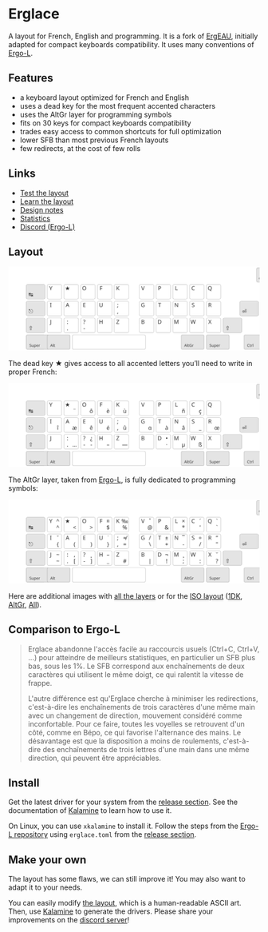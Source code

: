 # Erglace

A layout for French, English and programming. It is a fork of [ErgEAU][ergeau], initially adapted for compact keyboards compatibility. It uses many conventions of [Ergo-L][ergol].

[ergeau]: https://github.com/IgrecL/ErgEAU
[ergol]: https://ergol.org

## Features

- a keyboard layout optimized for French and English
- uses a dead key for the most frequent accented characters
- uses the AltGr layer for programming symbols
- fits on 30 keys for compact keyboards compatibility
- trades easy access to common shortcuts for full optimization
- lower SFB than most previous French layouts
- few redirects, at the cost of few rolls

## Links

- [Test the layout][test]
- [Learn the layout][learn]
- [Design notes](NOTES.md)
- [Statistics][stats]
- [Discord (Ergo-L)][discord]

[test]: https://ergol.org/stats#/erglace/ol40/en+fr
[learn]: https://ergol.org/dactylo
[discord]: https://discord.gg/RH34GjQEgC
[stats]: https://ergol.org/stats#/erglace/ol40/en+fr

## Layout

![base layout](img/erglace.svg)

The dead key ★ gives access to all accented letters you’ll need to write in proper French:

![dead key layout](img/erglace_1dk.svg)

The AltGr layer, taken from [Ergo-L][ergol], is fully dedicated to programming symbols:

![altgr layout](img/erglace_altgr.svg)

Here are additional images with [all the layers](img/erglace_all.svg) or for the [ISO layout](img/erglace_iso.svg) ([1DK](img/erglace_iso_1dk.svg), [AltGr](img/erglace_iso_altgr.svg), [All](img/erglace_iso_all.svg)).

## Comparison to Ergo-L

> Erglace abandonne l'accès facile au raccourcis usuels (Ctrl+C, Ctrl+V, ...) pour atteindre de meilleurs statistiques, en particulier un SFB plus bas, sous les 1%. Le SFB correspond aux enchaînements de deux caractères qui utilisent le même doigt, ce qui ralentit la vitesse de frappe.
>
> L'autre différence est qu'Erglace cherche à minimiser les redirections, c'est-à-dire les enchaînements de trois caractères d'une même main avec un changement de direction, mouvement considéré comme inconfortable. Pour ce faire, toutes les voyelles se retrouvent d'un côté, comme en Bépo, ce qui favorise l'alternance des mains. Le désavantage est que la disposition a moins de roulements, c'est-à-dire des enchaînements de trois lettres d'une main dans une même direction, qui peuvent être appréciables.

## Install

Get the latest driver for your system from the [release section][releases]. See the documentation of [Kalamine][kalamine-layout] to learn how to use it.

On Linux, you can use `xkalamine` to install it. Follow the steps from the [Ergo-L repository][ergol-install] using `erglace.toml` from the [release section][releases].

[releases]: https://github.com/Lysquid/Erglace/releases
[kalamine-layout]: https://github.com/OneDeadKey/kalamine#using-distributable-layouts
[ergol-install]: https://github.com/Nuclear-Squid/ergol#install-linux-only

## Make your own

The layout has some flaws, we can still improve it! You may also want to adapt it to your needs.

You can easily modify [the layout](erglace.toml), which is a human-readable
ASCII art. Then, use [Kalamine][kalamine] to generate the drivers. Please share your improvements on the [discord server][discord]!

[kalamine]: https://github.com/OneDeadKey/kalamine